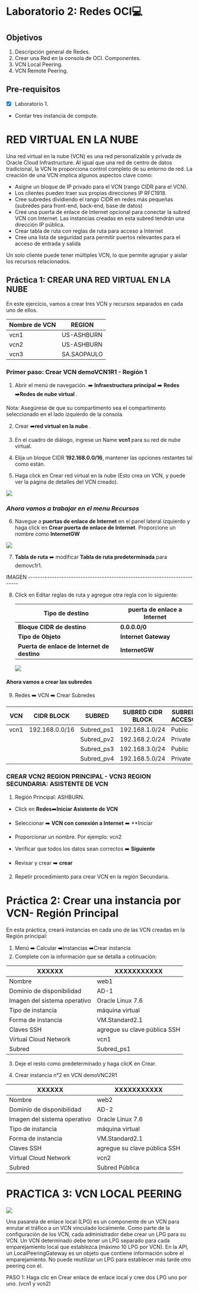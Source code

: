 # Laboratorio 2: Redes OCI:computer:

## Objetivos

1. Descripción general de Redes.
2. Crear una Red en la consola de OCI. Componentes.
3. VCN Local Peering. 
4. VCN Remote Peering.

## Pre-requisitos
- [X] Laboratorio 1.
- Contar tres instancia de compute.

# RED VIRTUAL EN LA NUBE 

Una red virtual en la nube (VCN) es una red personalizable y privada de Oracle Cloud Infrastructure. Al igual que una red de centro de datos tradicional, la VCN le proporciona control completo de su entorno de red. 
La creación de una VCN implica algunos aspectos clave como:

* Asigne un bloque de IP privado para el VCN (rango CIDR para el VCN).
* Los clientes pueden traer sus propias direcciones IP RFC1918.
* Cree subredes dividiendo el rango CIDR en redes más pequeñas (subredes para front-end, back-end, base de datos)
* Cree una puerta de enlace de Internet opcional para conectar la subred VCN con Internet. Las instancias creadas en esta subred tendrán una dirección IP pública.
* Crear tabla de ruta con reglas de ruta para acceso a Internet
* Cree una lista de seguridad para permitir puertos relevantes para el acceso de entrada y salida

Un solo cliente puede tener múltiples VCN, lo que permite agrupar y aislar los recursos relacionados.


## Práctica 1: CREAR UNA RED VIRTUAL EN LA NUBE 

En este ejercicio, vamos a crear tres VCN y recursos separados en cada uno de ellos. 

| Nombre de VCN | REGION | 
|----------------|-------|
| vcn1 | US-ASHBURN |
| vcn2|US-ASHBURN |
| vcn3 |SA.SAOPAULO|

### Primer paso: Crear VCN demoVCN1R1 - Región 1 

1. Abrir el menú de navegación.  :arrow_right: **Infraestructura principal** :arrow_right: **Redes** :arrow_right:**Redes de nube virtual** .

Nota: Asegúrese de que su compartimento sea el compartimento seleccionado en el lado izquierdo de la consola.

2. Crear :arrow_right:**red virtual en la nube** .

3. En el cuadro de diálogo, ingrese un Name **vcn1** para su red de nube virtual.

4. Elija un bloque CIDR **192.168.0.0/16**, mantener las opciones restantes tal como están.

5. Haga click en Crear red virtual en la nube (Esto crea un VCN, y puede ver la página de detalles del VCN creado).
 
  ![](./Imagenes/img001.png)
 



### *Ahora vamos a trabajar en el menu Recursos*



6. Navegue a **puertas de enlace de Internet** en el panel lateral izquierdo y haga click en **Crear puerta de enlace de Internet**. Proporcione un nombre como **InternetGW**

![](./Imagenes/img002.png)

7. **Tabla de ruta** :arrow_right: modificar **Tabla de ruta predeterminada** para demovc1r1.

IMAGEN --------------------------------------------------------------------------

8. Click en Editar reglas de ruta y agregue otra regla con lo siguiente:

     |Tipo de destino |puerta de enlace a Internet|
     |-----------------|--------------------------|
     |**Bloque CIDR de destino**| **0.0.0.0/0**|
     |**Tipo de Objeto**| **Internet Gateway**|
     |**Puerta de enlace de Internet de destino**| **InternetGW**|
  
     
     
     ![](./Imagenes/img003.png)
  
  
 ####  Ahora vamos a crear las subredes
 
 9. Redes :arrow_right: VCN :arrow_right: Crear Subredes
  
  | VCN | CIDR BLOCK | SUBRED | SUBRED CIDR BLOCK | SUBRED ACCESO | AD |
|----|--------------|-------|-------------------|---------------|----|
|vcn1 | 192.168.0.0/16 | Subred_ps1|192.168.1.0/24| Public | AD1|
|             |                | Subred_pv2| 192.168.2.0/24|Private | AD2|
|              |               | Subred_ps3| 192.168.3.0/24|Public | AD3|
|              |               | Subred_pv4 | 192.168.5.0/24 |Private | AD3|



### CREAR VCN2 REGION PRINCIPAL - VCN3 REGION SECUNDARIA: ASISTENTE DE VCN 

1. Región Principal: ASHBURN.

* Click en **Redes**:arrow_right:**Iniciar Asistente de VCN**

* Seleccionar :arrow_right: **VCN con  conexión a Internet** :arrow_right: **Iniciar

* Proporcionar un nombre. Por ejemplo: vcn2

* Verificar que todos los datos sean correctos :arrow_right: **Siguiente**

* Revisar y crear :arrow_right: **crear**

2. Repetir procedimiento para crear VCN en la región Secundaria.


# Práctica 2: Crear una instancia por VCN- Región Principal 

En esta práctica, creará instancias en cada uno de las VCN creadas en la Región principal: 

1. Menú :arrow_right: Calcular :arrow_right:Instancias :arrow_right:Crear instancia
2. Complete con la información que se detalla a cotinuación:

| XXXXXX | XXXXXXXXXXX|
|--------|------------|
|Nombre | web1|
|Dominio de disponibilidad|AD-1|
|Imagen del sistema operativo|Oracle Linux 7.6|
|Tipo de instancia |máquina virtual|
|Forma de instancia| VM.Standard2.1|
|Claves SSH | agregue su clave pública SSH|
|Virtual Cloud Network | vcn1|
|Subred | Subred_ps1|

3. Deje el resto como predeterminado y haga clicK en Crear.

4. Crear instancia n°2 en VCN demoVNC2R1


| XXXXXX | XXXXXXXXXXX|
|--------|------------|
|Nombre | web2|
|Dominio de disponibilidad|AD-2|
|Imagen del sistema operativo|Oracle Linux 7.6|
|Tipo de instancia |máquina virtual|
|Forma de instancia| VM.Standard2.1|
|Claves SSH | agregue su clave pública SSH|
|Virtual Cloud Network | vcn2|
|Subred | Subred Pública|

# PRACTICA 3: VCN LOCAL PEERING 

![](./Imagenes/97.png)

Una pasarela de enlace local (LPG) es un componente de un VCN para enrutar el tráfico a un VCN vinculado localmente. Como parte de la configuración de los VCN, cada administrador debe crear un LPG para su VCN. Un VCN determinado debe tener un LPG separado para cada emparejamiento local que establezca (máximo 10 LPG por VCN). En la API, un LocalPeeringGateway es un objeto que contiene información sobre el emparejamiento. No puede reutilizar un LPG para establecer más tarde otro peering con él.


PASO 1:  Haga clic en Crear enlace de enlace local y cree dos LPG uno por uno. (vcn1 y vcn2)


   








     
     
   

